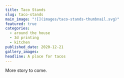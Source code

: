 ```yaml
---
title: Taco Stands
slug: taco-stands
main_image: "![](images/taco-stands-thumbnail.svg)"
featured: true
categories:
  - around the house
  - 3d printing
  - kitchen
published_date: 2020-12-21
gallery_images: 
headline: A place for tacos
---
```


More story to come.